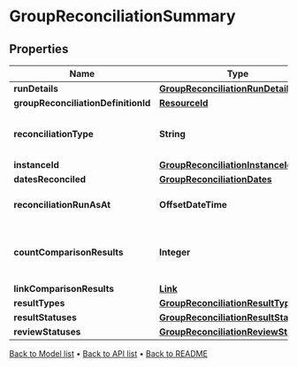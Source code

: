 

# GroupReconciliationSummary


## Properties

| Name | Type | Description | Notes |
|------------ | ------------- | ------------- | -------------|
|**runDetails** | [**GroupReconciliationRunDetails**](GroupReconciliationRunDetails.md) |  |  [optional] |
|**groupReconciliationDefinitionId** | [**ResourceId**](ResourceId.md) |  |  [optional] |
|**reconciliationType** | **String** | The type of reconciliation to perform. \&quot;Holding\&quot; | \&quot;Transaction\&quot; | \&quot;Valuation\&quot; |  |
|**instanceId** | [**GroupReconciliationInstanceId**](GroupReconciliationInstanceId.md) |  |  |
|**datesReconciled** | [**GroupReconciliationDates**](GroupReconciliationDates.md) |  |  |
|**reconciliationRunAsAt** | **OffsetDateTime** | The date and time the reconciliation was run |  |
|**countComparisonResults** | **Integer** | The total number of comparison results with this InstanceId and ReconciliationType |  |
|**linkComparisonResults** | [**Link**](Link.md) |  |  [optional] |
|**resultTypes** | [**GroupReconciliationResultTypes**](GroupReconciliationResultTypes.md) |  |  [optional] |
|**resultStatuses** | [**GroupReconciliationResultStatuses**](GroupReconciliationResultStatuses.md) |  |  [optional] |
|**reviewStatuses** | [**GroupReconciliationReviewStatuses**](GroupReconciliationReviewStatuses.md) |  |  [optional] |



[Back to Model list](../README.md#documentation-for-models) &#8226; [Back to API list](../README.md#documentation-for-api-endpoints) &#8226; [Back to README](../README.md)


